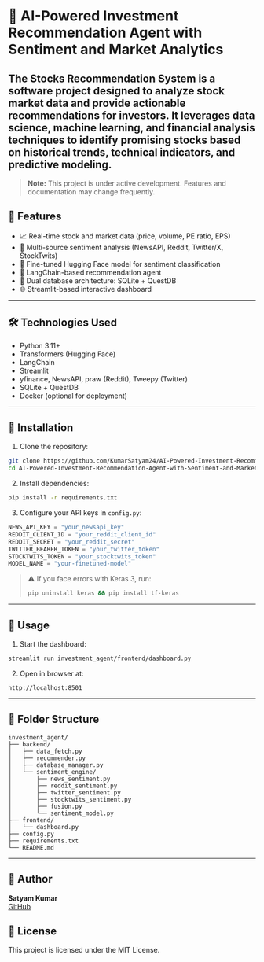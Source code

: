 # 💼 AI-Powered Investment Recommendation Agent with Sentiment and Market Analytics

The Stocks Recommendation System is a software project designed to analyze stock market data and provide actionable recommendations for investors. It leverages data science, machine learning, and financial analysis techniques to identify promising stocks based on historical trends, technical indicators, and predictive modeling.
---

> **Note:** This project is under active development. Features and documentation may change frequently.

## 🚀 Features
- 📈 Real-time stock and market data (price, volume, PE ratio, EPS)
- 📰 Multi-source sentiment analysis (NewsAPI, Reddit, Twitter/X, StockTwits)
- 🧠 Fine-tuned Hugging Face model for sentiment classification
- 🧩 LangChain-based recommendation agent
- 💾 Dual database architecture: SQLite + QuestDB
- 🌐 Streamlit-based interactive dashboard

---

## 🛠️ Technologies Used
- Python 3.11+
- Transformers (Hugging Face)
- LangChain
- Streamlit
- yfinance, NewsAPI, praw (Reddit), Tweepy (Twitter)
- SQLite + QuestDB
- Docker (optional for deployment)

---

## 🧪 Installation

1. Clone the repository:
```bash
git clone https://github.com/KumarSatyam24/AI-Powered-Investment-Recommendation-Agent-with-Sentiment-and-Market-Analytics.git
cd AI-Powered-Investment-Recommendation-Agent-with-Sentiment-and-Market-Analytics
```

2. Install dependencies:
```bash
pip install -r requirements.txt
```

3. Configure your API keys in `config.py`:
```python
NEWS_API_KEY = "your_newsapi_key"
REDDIT_CLIENT_ID = "your_reddit_client_id"
REDDIT_SECRET = "your_reddit_secret"
TWITTER_BEARER_TOKEN = "your_twitter_token"
STOCKTWITS_TOKEN = "your_stocktwits_token"
MODEL_NAME = "your-finetuned-model"
```

> ⚠️ If you face errors with Keras 3, run:
> ```bash
> pip uninstall keras && pip install tf-keras
> ```

---

## 🚦 Usage

1. Start the dashboard:
```bash
streamlit run investment_agent/frontend/dashboard.py
```

2. Open in browser at:
```
http://localhost:8501
```

---

## 📁 Folder Structure
```
investment_agent/
├── backend/
│   ├── data_fetch.py
│   ├── recommender.py
│   ├── database_manager.py
│   └── sentiment_engine/
│       ├── news_sentiment.py
│       ├── reddit_sentiment.py
│       ├── twitter_sentiment.py
│       ├── stocktwits_sentiment.py
│       ├── fusion.py
│       └── sentiment_model.py
├── frontend/
│   └── dashboard.py
├── config.py
├── requirements.txt
└── README.md
```

---

## 👤 Author
**Satyam Kumar**  
[GitHub](https://github.com/KumarSatyam24)

## 📄 License
This project is licensed under the MIT License.

